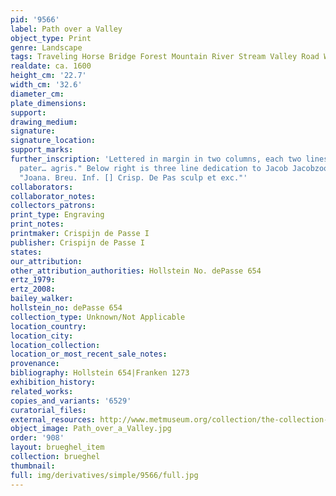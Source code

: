 ```yaml
---
pid: '9566'
label: Path over a Valley
object_type: Print
genre: Landscape
tags: Traveling Horse Bridge Forest Mountain River Stream Valley Road Wagon
realdate: ca. 1600
height_cm: '22.7'
width_cm: '32.6'
diameter_cm: 
plate_dimensions: 
support: 
drawing_medium: 
signature: 
signature_location: 
support_marks: 
further_inscription: 'Lettered in margin in two columns, each two lines "Abramdum
  pater… agris." Below right is three line dedication to Jacob Jacobzoon. Below left:
  "Joana. Breu. Inf. [] Crisp. De Pas sculp et exc."'
collaborators: 
collaborator_notes: 
collectors_patrons: 
print_type: Engraving
print_notes: 
printmaker: Crispijn de Passe I
publisher: Crispijn de Passe I
states: 
our_attribution: 
other_attribution_authorities: Hollstein No. dePasse 654
ertz_1979: 
ertz_2008: 
bailey_walker: 
hollstein_no: dePasse 654
collection_type: Unknown/Not Applicable
location_country: 
location_city: 
location_collection: 
location_or_most_recent_sale_notes: 
provenance: 
bibliography: Hollstein 654|Franken 1273
exhibition_history: 
related_works: 
copies_and_variants: '6529'
curatorial_files: 
external_resources: http://www.metmuseum.org/collection/the-collection-online/search/415726
object_image: Path_over_a_Valley.jpg
order: '908'
layout: brueghel_item
collection: brueghel
thumbnail: 
full: img/derivatives/simple/9566/full.jpg
---
```

